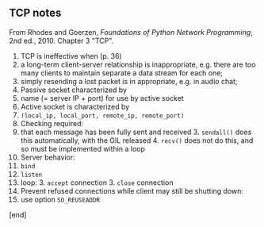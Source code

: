 ## TCP notes

From Rhodes and Goerzen, _Foundations of Python Network Programming_, 2nd ed., 2010. Chapter 3 "TCP".

 1. TCP is ineffective when (p. 36)
   2. a long-term client-server relationship is inappropriate, e.g. there are too many clients to maintain separate a data stream for each one;
   2. simply resending a lost packet is in appropriate, e.g. in audio chat;
 1. Passive socket characterized by
   2. name (= server IP + port) for use by active socket
 1. Active socket is characterized by
   2.  `(local_ip, local_port, remote_ip, remote_port)`
 1. Checking required:
   2. that each message has been fully sent and received
     3. `sendall()` does this automatically, with the GIL released
     4. `recv()` does not do this, and so must be implemented within a loop
 1. Server behavior:
   2. `bind`
   2. `listen`
   2. loop:
     3. `accept` connection
     3. `close` connection
 1. Prevent refused connections while client may still be shutting down:
   2. use option `SO_REUSEADDR`

[end]
